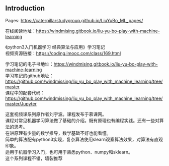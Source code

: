 Introduction
----------------------------------------------------------------------------------------------------------
Pages: https://caterpillarstudygroup.github.io/LiuYuBo_ML_pages/

在线阅读地址：https://windmising.gitbook.io/liu-yu-bo-play-with-machine-learning   

《python3入门机器学习 经典算法与应用》学习笔记  
视频资源链接：https://coding.imooc.com/class/169.html   

学习笔记的电子书地址：https://windmising.gitbook.io/liu-yu-bo-play-with-machine-learning   
学习笔记的github地址：https://github.com/windmissing/liu_yu_bo_play_with_machine_learning/tree/master   
课程中的配套代码：https://github.com/windmissing/liu_yu_bo_play_with_machine_learning/tree/master/Jupyter

这套视频课系列原作者刘宇波。课程发布于慕课网。  
课程对常见机器学习算法做了基础的介绍。既有原理也有编程实践。还有一些对算法的思考。    
在讲原理有少量的数学推导，数学基础不好也能看懂。    
简单的算法配有python3实现，复杂算法使用slearn观察算法效果，对算法有直观印象。   
适用于机器学习入门，也可用于熟悉python、numpy和sklearn。  
这个系列课程不错，墙裂推荐    
